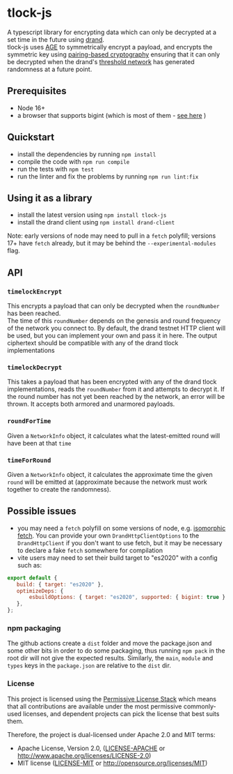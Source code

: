 # tlock-js

A typescript library for encrypting data which can only be decrypted at a set time in the future using [drand](https://drand.love).  
tlock-js uses [AGE](https://age-encryption.org/v1) to symmetrically encrypt a payload, and encrypts the symmetric key using [pairing-based cryptography](https://drand.love/docs/cryptography/#pairing-based-cryptography) ensuring that it can only be decrypted when the drand's [threshold network](https://drand.love/docs/cryptography/#randomness-generation) has generated randomness at a future point.

## Prerequisites
- Node 16+
- a browser that supports bigint (which is most of them - [see here](https://developer.mozilla.org/en-US/docs/Web/JavaScript/Reference/Global_Objects/BigInt) )
 
## Quickstart
- install the dependencies by running `npm install`
- compile the code with `npm run compile`
- run the tests with `npm test`
- run the linter and fix the problems by running `npm run lint:fix`

## Using it as a library
- install the latest version using `npm install tlock-js`
- install the drand client using `npm install drand-client`

Note: early versions of node may need to pull in a `fetch` polyfill; versions 17+ have `fetch` already, but it may be behind the `--experimental-modules` flag.

## API
### `timelockEncrypt` 
This encrypts a payload that can only be decrypted when the `roundNumber` has been reached.  
The time of this `roundNumber` depends on the genesis and round frequency of the network you connect to.
By default, the drand testnet HTTP client will be used, but you can implement your own and pass it in here.
The output ciphertext should be compatible with any of the drand tlock implementations

### `timelockDecrypt`
This takes a payload that has been encrypted with any of the drand tlock implementations, reads the `roundNumber` from it and attempts to decrypt it.
If the round number has not yet been reached by the network, an error will be thrown.
It accepts both armored and unarmored payloads.

### `roundForTime`
Given a `NetworkInfo` object, it calculates what the latest-emitted round will have been at that `time`

### `timeForRound`
Given a `NetworkInfo` object, it calculates the approximate time the given `round` will be emitted at (approximate because the network must work together to create the randomness).

## Possible issues
- you may need a `fetch` polyfill on some versions of node, e.g. [isomorphic fetch](https://www.npmjs.com/package/isomorphic-fetch).  You can provide your own `DrandHttpClientOptions` to the `DrandHttpClient` if you don't want to use fetch, but it may be necessary to declare a fake `fetch` somewhere for compilation
- vite users may need to set their build target to "es2020" with a config such as:
 ```javascript
export default {
    build: { target: "es2020" },
    optimizeDeps: {
        esbuildOptions: { target: "es2020", supported: { bigint: true } },
    },
};
```

### npm packaging
The github actions create a `dist` folder and move the package.json and some other bits in order to do some packaging, thus running `npm pack` in the root dir will not give the expected results. Similarly, the `main`, `module` and `types` keys in the `package.json` are relative to the `dist` dir.


### License

This project is licensed using the [Permissive License Stack](https://protocol.ai/blog/announcing-the-permissive-license-stack/) which means that all contributions are available under the most permissive commonly-used licenses, and dependent projects can pick the license that best suits them.

Therefore, the project is dual-licensed under Apache 2.0 and MIT terms:

- Apache License, Version 2.0, ([LICENSE-APACHE](https://github.com/drand/timevault/blob/master/LICENSE-APACHE) or http://www.apache.org/licenses/LICENSE-2.0)
- MIT license ([LICENSE-MIT](https://github.com/drand/timevault/blob/master/LICENSE-MIT) or http://opensource.org/licenses/MIT)